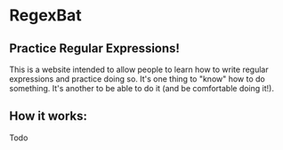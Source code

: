 RegexBat
========

Practice Regular Expressions!
-----------------------------

This is a website intended to allow people to learn how to write regular expressions and practice doing so. It's one thing to "know" how to do something. It's another to be able to do it (and be comfortable doing it!).

How it works:
-------------

Todo 
